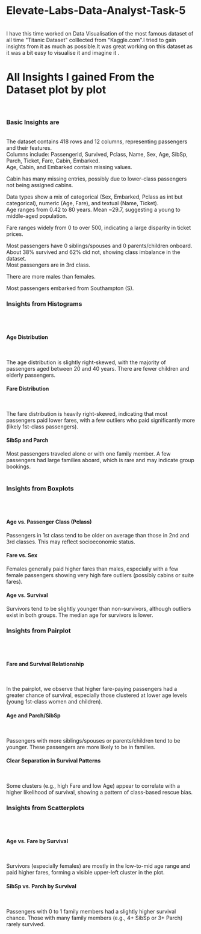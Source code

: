 # Elevate-Labs-Data-Analyst-Task-5
<br>
I have this time worked on Data Visualisation of the most famous dataset of all time "Titanic Dataset" colllected from "Kaggle.com".I tried to gain insights from it as much as possible.It was great working on this dataset 
 as it was a bit easy to visualise it and imagine it .<br>
 <h1>All Insights I gained From the Dataset plot by plot</h1>
<br>
<h3>Basic Insights are</h3><br>
The dataset contains 418 rows and 12 columns, representing passengers and their features.<br>Columns include: PassengerId, Survived, Pclass, Name, Sex, Age, SibSp, Parch, Ticket, Fare, Cabin, Embarked.<br>
Age, Cabin, and Embarked contain missing values.<br>

Cabin has many missing entries, possibly due to lower-class passengers not being assigned cabins.<br>

Data types show a mix of categorical (Sex, Embarked, Pclass as int but categorical), numeric (Age, Fare), and textual (Name, Ticket).<br>
Age ranges from 0.42 to 80 years. Mean ~29.7, suggesting a young to middle-aged population.<br>

Fare ranges widely from 0 to over 500, indicating a large disparity in ticket prices.<br>

Most passengers have 0 siblings/spouses and 0 parents/children onboard.<br>
About 38% survived and 62% did not, showing class imbalance in the dataset.<br>
Most passengers are in 3rd class.<br>

There are more males than females.<br>

Most passengers embarked from Southampton (S).<br>


<h3>Insights from Histograms</h3><br><br>
<h4>Age Distribution</h4><br>

The age distribution is slightly right-skewed, with the majority of passengers aged between 20 and 40 years. There are fewer children and elderly passengers.<br>

<h4>Fare Distribution</h4><br>

The fare distribution is heavily right-skewed, indicating that most passengers paid lower fares, with a few outliers who paid significantly more (likely 1st-class passengers).<br>

<h4>SibSp and Parch<br></h4>

Most passengers traveled alone or with one family member. A few passengers had large families aboard, which is rare and may indicate group bookings.<br><br>
<h3>Insights from Boxplots</h3><br><br>
<h4>Age vs. Passenger Class (Pclass)<br></h4>

Passengers in 1st class tend to be older on average than those in 2nd and 3rd classes. This may reflect socioeconomic status.<br>

<h4>Fare vs. Sex<br></h4>

Females generally paid higher fares than males, especially with a few female passengers showing very high fare outliers (possibly cabins or suite fares).<br>

<h4>Age vs. Survival<br></h4>

Survivors tend to be slightly younger than non-survivors, although outliers exist in both groups. The median age for survivors is lower.<br>
 <h3>Insights from Pairplot</h3><br><br>
<h4>Fare and Survival Relationship</h4><br>

In the pairplot, we observe that higher fare-paying passengers had a greater chance of survival, especially those clustered at lower age levels (young 1st-class women and children).<br>

<h4>Age and Parch/SibSp</h4><br>

Passengers with more siblings/spouses or parents/children tend to be younger. These passengers are more likely to be in families.<br>

<h4>Clear Separation in Survival Patterns</h4><br>

Some clusters (e.g., high Fare and low Age) appear to correlate with a higher likelihood of survival, showing a pattern of class-based rescue bias.<br>
<h3>Insights from Scatterplots</h3><br><br>
<h4>Age vs. Fare by Survival</h4><br>

Survivors (especially females) are mostly in the low-to-mid age range and paid higher fares, forming a visible upper-left cluster in the plot.<br>

<h4>SibSp vs. Parch by Survival</h4><br>

Passengers with 0 to 1 family members had a slightly higher survival chance. Those with many family members (e.g., 4+ SibSp or 3+ Parch) rarely survived.<br>
